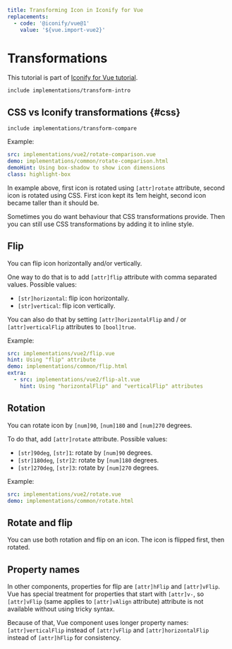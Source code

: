 ```yaml
title: Transforming Icon in Iconify for Vue
replacements:
  - code: '@iconify/vue@1'
    value: '${vue.import-vue2}'
```

# Transformations

This tutorial is part of [Iconify for Vue tutorial](./index.md).

`include implementations/transform-intro`

## CSS vs Iconify transformations {#css}

`include implementations/transform-compare`

Example:

```yaml
src: implementations/vue2/rotate-comparison.vue
demo: implementations/common/rotate-comparison.html
demoHint: Using box-shadow to show icon dimensions
class: highlight-box
```

In example above, first icon is rotated using `[attr]rotate` attribute, second icon is rotated using CSS. First icon kept its 1em height, second icon became taller than it should be.

Sometimes you do want behaviour that CSS transformations provide. Then you can still use CSS transformations by adding it to inline style.

## Flip

You can flip icon horizontally and/or vertically.

One way to do that is to add `[attr]flip` attribute with comma separated values. Possible values:

- `[str]horizontal`: flip icon horizontally.
- `[str]vertical`: flip icon vertically.

You can also do that by setting `[attr]horizontalFlip` and / or `[attr]verticalFlip` attributes to `[bool]true`.

Example:

```yaml
src: implementations/vue2/flip.vue
hint: Using "flip" attribute
demo: implementations/common/flip.html
extra:
  - src: implementations/vue2/flip-alt.vue
    hint: Using "horizontalFlip" and "verticalFlip" attributes
```

## Rotation

You can rotate icon by `[num]90`, `[num]180` and `[num]270` degrees.

To do that, add `[attr]rotate` attribute. Possible values:

- `[str]90deg`, `[str]1`: rotate by `[num]90` degrees.
- `[str]180deg`, `[str]2`: rotate by `[num]180` degrees.
- `[str]270deg`, `[str]3`: rotate by `[num]270` degrees.

Example:

```yaml
src: implementations/vue2/rotate.vue
demo: implementations/common/rotate.html
```

## Rotate and flip

You can use both rotation and flip on an icon. The icon is flipped first, then rotated.

## Property names

In other components, properties for flip are `[attr]hFlip` and `[attr]vFlip`. Vue has special treatment for properties that start with `[attr]v-`, so `[attr]vFlip` (same applies to `[attr]vAlign` attribute) attribute is not available without using tricky syntax.

Because of that, Vue component uses longer property names: `[attr]verticalFlip` instead of `[attr]vFlip` and `[attr]horizontalFlip` instead of `[attr]hFlip` for consistency.
